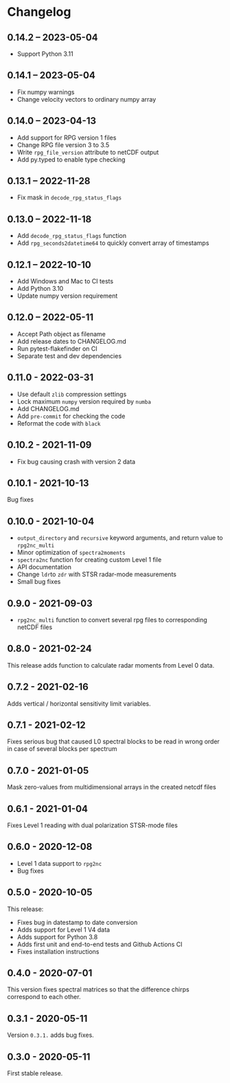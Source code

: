 # Changelog

## 0.14.2 – 2023-05-04

- Support Python 3.11

## 0.14.1 – 2023-05-04

- Fix numpy warnings
- Change velocity vectors to ordinary numpy array

## 0.14.0 – 2023-04-13

- Add support for RPG version 1 files
- Change RPG file version 3 to 3.5
- Write `rpg_file_version` attribute to netCDF output
- Add py.typed to enable type checking

## 0.13.1 – 2022-11-28

- Fix mask in `decode_rpg_status_flags`

## 0.13.0 – 2022-11-18

- Add `decode_rpg_status_flags` function
- Add `rpg_seconds2datetime64` to quickly convert array of timestamps

## 0.12.1 – 2022-10-10

- Add Windows and Mac to CI tests
- Add Python 3.10
- Update numpy version requirement

## 0.12.0 – 2022-05-11

- Accept Path object as filename
- Add release dates to CHANGELOG.md
- Run pytest-flakefinder on CI
- Separate test and dev dependencies

## 0.11.0 - 2022-03-31

- Use default `zlib` compression settings
- Lock maximum `numpy` version required by `numba`
- Add CHANGELOG.md
- Add `pre-commit` for checking the code
- Reformat the code with `black`

## 0.10.2 - 2021-11-09

- Fix bug causing crash with version 2 data

## 0.10.1 - 2021-10-13

Bug fixes

## 0.10.0 - 2021-10-04

- `output_directory` and `recursive` keyword arguments, and return value to `rpg2nc_multi`
- Minor optimization of `spectra2moments`
- `spectra2nc` function for creating custom Level 1 file
- API documentation
- Change `ldr`to `zdr` with STSR radar-mode measurements
- Small bug fixes

## 0.9.0 - 2021-09-03

- `rpg2nc_multi` function to convert several rpg files to corresponding netCDF files

## 0.8.0 - 2021-02-24

This release adds function to calculate radar moments from Level 0 data.

## 0.7.2 - 2021-02-16

Adds vertical / horizontal sensitivity limit variables.

## 0.7.1 - 2021-02-12

Fixes serious bug that caused L0 spectral blocks to be read in wrong order in case of several blocks per spectrum

## 0.7.0 - 2021-01-05

Mask zero-values from multidimensional arrays in the created netcdf files

## 0.6.1 - 2021-01-04

Fixes Level 1 reading with dual polarization STSR-mode files

## 0.6.0 - 2020-12-08

- Level 1 data support to `rpg2nc`
- Bug fixes

## 0.5.0 - 2020-10-05

This release:

- Fixes bug in datestamp to date conversion
- Adds support for Level 1 V4 data
- Adds support for Python 3.8
- Adds first unit and end-to-end tests and Github Actions CI
- Fixes installation instructions

## 0.4.0 - 2020-07-01

This version fixes spectral matrices so that the difference chirps correspond to each other.

## 0.3.1 - 2020-05-11

Version `0.3.1.` adds bug fixes.

## 0.3.0 - 2020-05-11

First stable release.
